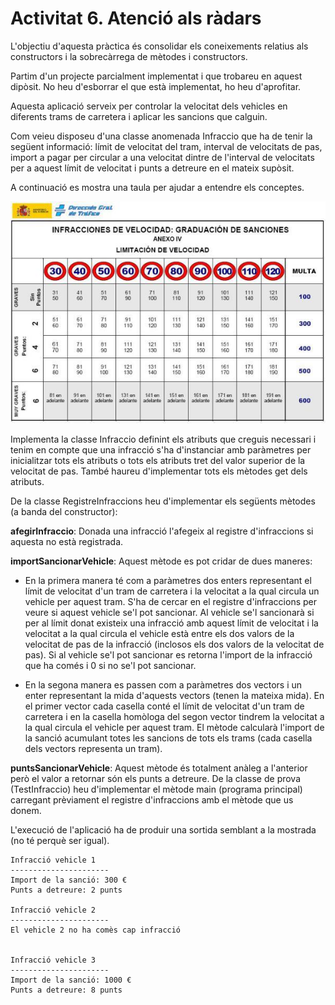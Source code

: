 # Activitat 6. Atenció als ràdars

L'objectiu d'aquesta pràctica és consolidar els coneixements relatius als constructors i la sobrecàrrega de mètodes i constructors.

Partim d'un projecte parcialment implementat i que trobareu en aquest dipòsit. No heu d'esborrar el que està implementat, ho heu d'aprofitar.

Aquesta aplicació serveix per controlar la velocitat dels vehicles en diferents trams de carretera i aplicar les sancions que calguin.

Com veieu disposeu d'una classe anomenada Infraccio que ha de tenir la següent informació: límit de velocitat del tram, interval de velocitats de pas, import a pagar per circular a una velocitat dintre de l'interval de velocitats per a aquest límit de velocitat i punts a detreure en el mateix supòsit.

A continuació es mostra una taula per ajudar a entendre els conceptes.

![taulaInfraccions](./taula-infraccions.jpg)

Implementa la classe Infraccio definint els atributs que creguis necessari i tenim en compte que una infracció s'ha d'instanciar amb paràmetres per inicialitzar tots els atributs o tots els atributs tret del valor superior de la velocitat de pas. També haureu d'implementar tots els mètodes get dels atributs.

De la classe RegistreInfraccions heu d'implementar els següents mètodes (a banda del constructor):

**afegirInfraccio**: Donada una infracció l'afegeix al registre d'infraccions si aquesta no està registrada.

**importSancionarVehicle**: Aquest mètode es pot cridar de dues maneres:

- En la primera manera té com a paràmetres dos enters representant el límit de velocitat d'un tram de carretera i la velocitat a la qual circula un vehicle per aquest tram. S'ha de cercar en el registre d'infraccions per veure si aquest vehicle se'l pot sancionar. Al vehicle se'l sancionarà si per al límit donat existeix una infracció amb aquest límit de
velocitat i la velocitat a la qual circula el vehicle està entre els dos valors de la velocitat de pas de la infracció (inclosos els dos valors de la velocitat de pas). Si al vehicle se'l pot sancionar es retorna l'import de la infracció que ha comés i 0 si no se'l pot sancionar.

- En la segona manera es passen com a paràmetres dos vectors i un enter representant la mida d'aquests vectors (tenen la mateixa mida). En el primer vector cada casella conté el límit de velocitat d'un tram de carretera i en la casella homòloga del segon vector tindrem la velocitat a la qual circula el vehicle per aquest tram. El mètode calcularà l'import de la sanció acumulant totes les sancions de tots els trams (cada casella dels vectors representa un tram).

**puntsSancionarVehicle**: Aquest mètode és totalment anàleg a l'anterior però el valor a retornar són els punts a detreure.
De la classe de prova (TestInfraccio) heu d'implementar el mètode main (programa principal) carregant prèviament el registre d'infraccions amb el mètode que us donem.

L'execució de l'aplicació ha de produir una sortida semblant a la mostrada (no té perquè ser igual).

    Infracció vehicle 1
    ----------------------
    Import de la sanció: 300 €
    Punts a detreure: 2 punts
    
    Infracció vehicle 2
    ----------------------
    El vehicle 2 no ha comès cap infracció
    
    
    Infracció vehicle 3
    ----------------------
    Import de la sanció: 1000 €
    Punts a detreure: 8 punts

